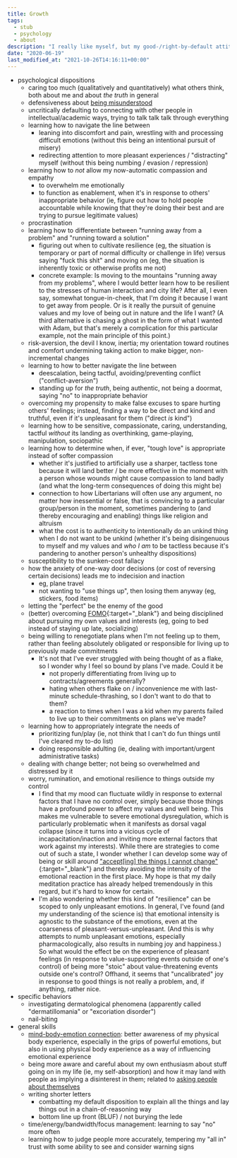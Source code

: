 ```yaml
---
title: Growth
tags:
  - stub
  - psychology
  - about
description: "I really like myself, but my good-/right-by-default attitude has the built-in failure mode of making it difficult to identify areas for growth. Nevertheless, I've found a few things I can work on."
date: "2020-06-19"
last_modified_at: "2021-10-26T14:16:11+00:00"
---
```


* psychological dispositions
  * caring too much (qualitatively and quantitatively) what others think, both about me and about _the truth_ in general
  * defensiveness about [being misunderstood](/misunderstood/)
  * uncritically defaulting to connecting with other people in intellectual/academic ways, trying to talk talk talk through everything
  * learning how to navigate the line between
    * leaning into discomfort and pain, wrestling with and processing difficult emotions (without this being an intentional pursuit of misery)
    * redirecting attention to more pleasant experiences / "distracting" myself (without this being numbing / evasion / repression)
  * learning how to _not_ allow my now-automatic compassion and empathy
    * to overwhelm me emotionally
    * to function as enablement, when it's in response to others' inappropriate behavior (ie, figure out how to hold people accountable while knowing that they're doing their best and are trying to pursue legitimate values)
  * procrastination
  * learning how to differentiate between "running away from a problem" and "running toward a solution"
    * figuring out when to cultivate resilience (eg, the situation is temporary or part of normal difficulty or challenge in life) versus saying "fuck this shit" and moving on (eg, the situation is inherently toxic or otherwise profits me not)
    * concrete example: Is moving to the mountains "running away from my problems", where I would better learn how to be resilient to the stresses of human interaction and city life? After all, I even say, somewhat tongue-in-cheek, that I'm doing it because I want to get away from people. Or is it really the pursuit of genuine values and my love of being out in nature and the life I want? (A third alternative is chasing a ghost in the form of what I wanted with Adam, but that's merely a complication for this particular example, not the main principle of this point.)
  * risk-aversion, the devil I know, inertia; my orientation toward routines and comfort undermining taking action to make bigger, non-incremental changes
  * learning to how to better navigate the line between
    * deescalation, being tactful, avoiding/preventing conflict ("conflict-aversion")
    * standing up for _the truth_, being authentic, not being a doormat, saying "no" to inappropriate behavior
  * overcoming my propensity to make false excuses to spare hurting others' feelings; instead, finding a way to be direct and kind and truthful, even if it's unpleasant for them ("direct _is_ kind")
  * learning how to be sensitive, compassionate, caring, understanding, tactful _without_ its landing as overthinking, game-playing, manipulation, sociopathic
  * learning how to determine when, if ever, "tough love" is appropriate instead of softer compassion
    * whether it's justified to artificially use a sharper, tactless tone because it will land better / be more effective in the moment with a person whose wounds might cause compassion to land badly (and what the long-term consequences of doing this might be)
    * connection to how Libertarians will often use any argument, no matter how inessential or false, that is convincing to a particular group/person in the moment, sometimes pandering to (and thereby encouraging and enabling) things like religion and altruism
    * what the cost is to authenticity to intentionally do an unkind thing when I do not want to be unkind (whether it's being disingenuous to myself and my values and _who I am_ to be tactless because it's pandering to another person's unhealthy dispositions)
  * susceptibility to the sunken-cost fallacy
  * how the anxiety of one-way door decisions (or cost of reversing certain decisions) leads me to indecision and inaction
    * eg, plane travel
    * not wanting to "use things up", then losing them anyway (eg, stickers, food items)
  * letting the "perfect" be the enemy of the good
  * (better) overcoming [FOMO](https://en.wikipedia.org/wiki/Fear_of_missing_out){:target="&lowbar;blank"} and being disciplined about pursuing my own values and interests (eg, going to bed instead of staying up late, socializing)
  * being willing to renegotiate plans when I'm not feeling up to them, rather than feeling absolutely obligated or responsible for living up to previously made commitments
    * It's not that I've ever struggled with being thought of as a flake, so I wonder why I feel so bound by plans I've made. Could it be
      * not properly differentiating from living up to contracts/agreements generally?
      * hating when others flake on / inconvenience me with last-minute schedule-thrashing, so I don't want to do that to them?
      * a reaction to times when I was a kid when my parents failed to live up to their commitments on plans we've made?
  * learning how to appropriately integrate the needs of
    * prioritizing fun/play (ie, not think that I can't do fun things until I've cleared my to-do list)
    * doing responsible adulting (ie, dealing with important/urgent administrative tasks)
  * dealing with change better; not being so overwhelmed and distressed by it
  * worry, rumination, and emotional resilience to things outside my control
    * I find that my mood can fluctuate wildly in response to external factors that I have no control over, simply because those things have a profound power to affect my values and well being. This makes me vulnerable to severe emotional dysregulation, which is particularly problematic when it manifests as dorsal vagal collapse (since it turns into a vicious cycle of incapacitation/inaction and inviting more external factors that work against my interests). While there are strategies to come out of such a state, I wonder whether I can develop some way of being or skill around ["accept[ing] the things I cannot change"](https://en.wikipedia.org/wiki/Serenity_Prayer){:target="&lowbar;blank"} and thereby avoiding the intensity of the emotional reaction in the first place. My hope is that my daily meditation practice has already helped tremendously in this regard, but it's hard to know for certain.
    * I'm also wondering whether this kind of "resilience" can be scoped to only unpleasant emotions. In general, I've found (and my understanding of the science is) that emotional intensity is agnostic to the substance of the emotions, even at the coarseness of pleasant-versus-unpleasant. (And this is why attempts to numb unpleasant emotions, especially pharmacologically, also results in numbing joy and happiness.) So what would the effect be on the experience of pleasant feelings (in response to value-supporting events outside of one's control) of being more "stoic" about value-threatening events outside one's control? Offhand, it seems that "uncalibrated" joy in response to good things is not really a problem, and, if anything, rather nice.
* specific behaviors
  * investigating dermatological phenomena (apparently called "dermatillomania" or "excoriation disorder")
  * nail-biting
* general skills
  * [mind-body-emotion connection](/mind-body-emotion-connection/): better awareness of my physical body experience, especially in the grips of powerful emotions, but also in using physical body experience as a way of influencing emotional experience
  * being more aware and careful about my own enthusiasm about stuff going on in my life (ie, my self-absorption) and how it may land with people as implying a disinterest in them; related to [asking people about themselves](/asking-people-about-themselves/)
  * writing shorter letters
    * combatting my default disposition to explain all the things and lay things out in a chain-of-reasoning way
    * bottom line up front (BLUF) / not burying the lede
  * time/energy/bandwidth/focus management: learning to say "no" more often
  * learning how to judge people more accurately, tempering my "all in" trust with some ability to see and consider warning signs
